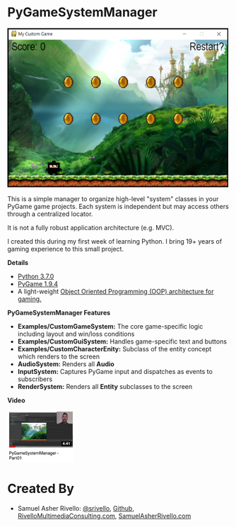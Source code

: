 PyGameSystemManager
=============

<img src="https://raw.githubusercontent.com/RivelloMultimediaConsulting/PyGameSystemManager/master/Documentation/PyGameSystemManager_Screenshot01.png" width="500" />
  
This is a simple manager to organize high-level "system" classes in your PyGame game projects. Each system is independent but may access others through a centralized locator. 

It is not a fully robust application architecture (e.g. MVC).

I created this during my first week of learning Python. I bring 19+ years of gaming experience to this small project.

**Details**

* <a href="https://www.python.org/" target="_blank">Python 3.7.0</a>
* <a href="https://www.pygame.org/" target="_blank">PyGame 1.9.4</a>
* A light-weight <a href="https://en.wikipedia.org/wiki/Object-oriented_programming" target="_blank">Object Oriented Programming (OOP) architecture for gaming.</a>

**PyGameSystemManager Features**

* **Examples/CustomGameSystem:** The core game-specific logic including layout and win/loss conditions
* **Examples/CustomGuiSystem:** Handles game-specific text and buttons
* **Examples/CustomCharacterEnity:** Subclass of the entity concept which renders to the screen
* **AudioSystem:** Renders all **Audio**
* **InputSystem:** Captures PyGame input and dispatches as events to subscribers
* **RenderSystem:** Renders all **Entity** subclasses to the screen

**Video**

<a href="https://youtu.be/XLIMAjdPhpE">
  <img src="https://raw.githubusercontent.com/RivelloMultimediaConsulting/PyGameSystemManager/master/Documentation/PyGame_Part01_Thumbnail01.png" width="150" />
  
</a>
    
Created By
=============

- Samuel Asher Rivello: <a href="https://twitter.com/srivello/" target="_blank">@srivello</a>, <a href="http://www.github.com/RivelloMultimediaConsulting/" target="_blank">Github</a>, <a href="http://RivelloMultimediaConsulting.com/unity/" target="_blank">RivelloMultimediaConsulting.com</a>, <a href="http://www.SamuelAsherRivello.com" target="_blank">SamuelAsherRivello.com</a>

